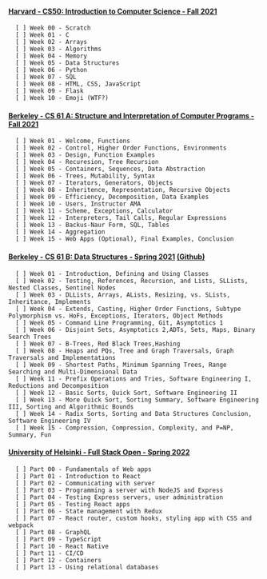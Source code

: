 #### [Harvard - CS50: Introduction to Computer Science - Fall 2021](https://cs50.harvard.edu/x/2022/)<br>

      [ ] Week 00 - Scratch
      [ ] Week 01 - C
      [ ] Week 02 - Arrays
      [ ] Week 03 - Algorithms
      [ ] Week 04 - Memory
      [ ] Week 05 - Data Structures
      [ ] Week 06 - Python
      [ ] Week 07 - SQL
      [ ] Week 08 - HTML, CSS, JavaScript
      [ ] Week 09 - Flask
      [ ] Week 10 - Emoji (WTF?)

#### [Berkeley - CS 61 A: Structure and Interpretation of Computer Programs - Fall 2021](https://inst.eecs.berkeley.edu/~cs61a/fa21/)<br>

      [ ] Week 01 - Welcome, Functions
      [ ] Week 02 - Control, Higher Order Functions, Environments    
      [ ] Week 03 - Design, Function Examples
      [ ] Week 04 - Recuresion, Tree Recursion
      [ ] Week 05 - Containers, Sequences, Data Abstraction
      [ ] Week 06 - Trees, Mutability, Syntax
      [ ] Week 07 - Iterators, Generators, Objects
      [ ] Week 08 - Inheritence, Representation, Recursive Objects
      [ ] Week 09 - Efficiency, Decomposition, Data Examples
      [ ] Week 10 - Users, Instructor AMA
      [ ] Week 11 - Scheme, Exceptions, Calculator
      [ ] Week 12 - Interpreters, Tail Calls, Regular Expressions
      [ ] Week 13 - Backus-Naur Form, SQL, Tables
      [ ] Week 14 - Aggregation
      [ ] Week 15 - Web Apps (Optional), Final Examples, Conclusion
      
#### [Berkeley - CS 61 B: Data Structures - Spring 2021](https://sp21.datastructur.es/) [(Github)](https://github.com/orgs/Berkeley-CS61B/repositories)<br>

      [ ] Week 01 - Introduction, Defining and Using Classes
      [ ] Week 02 - Testing, References, Recursion, and Lists, SLLists, Nested Classes, Sentinel Nodes
      [ ] Week 03 - DLLists, Arrays, ALists, Resizing, vs. SLists, Inheritance, Implements
      [ ] Week 04 - Extends, Casting, Higher Order Functions, Subtype Polymorphism vs. HoFs, Exceptions, Iterators, Object Methods
      [ ] Week 05 - Command Line Programming, Git, Asymptotics 1
      [ ] Week 06 - Disjoint Sets, Asymptotics 2,ADTs, Sets, Maps, Binary Search Trees
      [ ] Week 07 - B-Trees, Red Black Trees,Hashing
      [ ] Week 08 - Heaps and PQs, Tree and Graph Traversals, Graph Traversals and Implementations
      [ ] Week 09 - Shortest Paths, Minimum Spanning Trees, Range Searching and Multi-Dimensional Data
      [ ] Week 11 - Prefix Operations and Tries, Software Engineering I, Reductions and Decomposition
      [ ] Week 12 - Basic Sorts, Quick Sort, Software Engineering II
      [ ] Week 13 - More Quick Sort, Sorting Summary, Software Engineering III, Sorting and Algorithmic Bounds
      [ ] Week 14 - Radix Sorts, Sorting and Data Structures Conclusion, Software Engineering IV
      [ ] Week 15 - Compression, Compression, Complexity, and P=NP, Summary, Fun

#### [University of Helsinki - Full Stack Open - Spring 2022](https://fullstackopen.com/en/)<br>

      [ ] Part 00 - Fundamentals of Web apps
      [ ] Part 01 - Introduction to React
      [ ] Part 02 - Communicating with server
      [ ] Part 03 - Programming a server with NodeJS and Express
      [ ] Part 04 - Testing Express servers, user administration
      [ ] Part 05 - Testing React apps
      [ ] Part 06 - State management with Redux
      [ ] Part 07 - React router, custom hooks, styling app with CSS and webpack
      [ ] Part 08 - GraphQL
      [ ] Part 09 - TypeScript
      [ ] Part 10 - React Native
      [ ] Part 11 - CI/CD
      [ ] Part 12 - Containers
      [ ] Part 13 - Using relational databases
